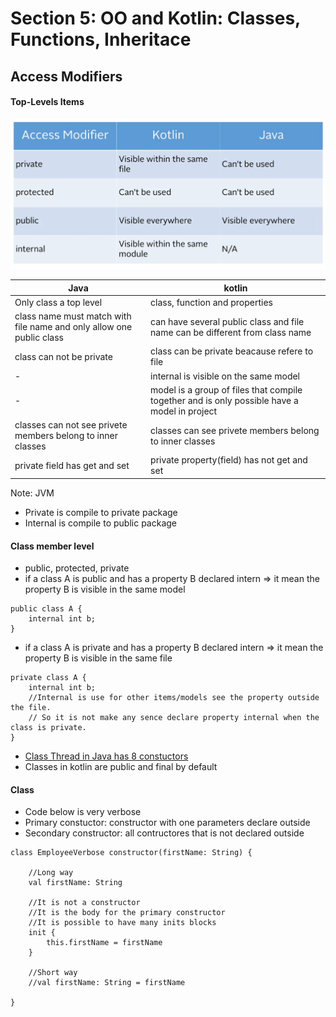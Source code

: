 # Section 5: OO and Kotlin: Classes, Functions, Inheritace

## Access Modifiers

#### Top-Levels Items
![Access Modifiers](https://raw.githubusercontent.com/pedalv/JavaApp/master/Kotlin/toplevels.PNG)

| Java | kotlin |
| ----- | ----- |
| Only class a top level | class, function and properties |
| class name must match with file name and only allow one public class | can have several public class and file name can be different from class name |
| class can not be private | class can be private beacause refere to file |
| - | internal is visible on the same model |
| - | model is a group of files that compile together and is only possible have a model in project |
| classes can not see privete members belong to inner classes | classes can see privete members belong to inner classes |
| private field has get and set | private property(field) has not get and set |

Note:  JVM 
- Private is compile to private package
- Internal is compile to public package

#### Class member level
- public, protected, private
- if a class A is public and has a property B declared intern => it mean the property B is visible in the same model 

```
public class A {
	internal int b;
}
```

- if a class A is private and has a property B declared intern => it mean the property B is visible in the same file 

```
private class A {
	internal int b; 
	//Internal is use for other items/models see the property outside the file. 
	// So it is not make any sence declare property internal when the class is private.
}
```

- [Class Thread in Java has 8 constuctors](https://docs.oracle.com/javase/8/docs/api/java/lang/Thread.html)
- Classes in kotlin are public and final by default

#### Class
- Code below is very verbose
- Primary constuctor: constructor with one parameters declare outside
- Secondary constructor: all contructores that is not declared outside

```
class EmployeeVerbose constructor(firstName: String) {

    //Long way
    val firstName: String

    //It is not a constructor
    //It is the body for the primary constructor
    //It is possible to have many inits blocks
    init {
        this.firstName = firstName
    }

    //Short way
    //val firstName: String = firstName

}
```